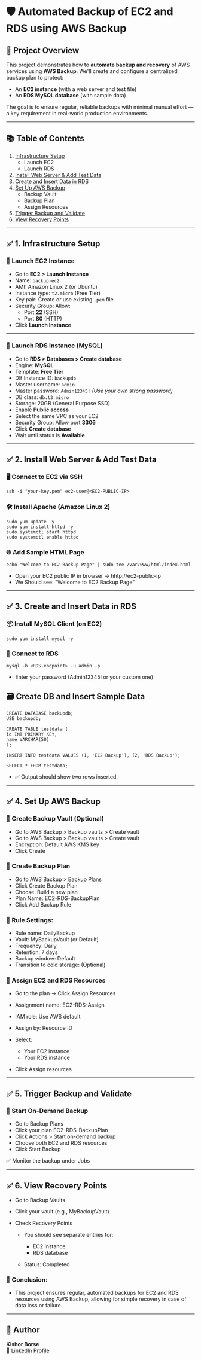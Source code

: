 # 🛡️ Automated Backup of EC2 and RDS using AWS Backup

## 📌 Project Overview

This project demonstrates how to **automate backup and recovery** of AWS services using **AWS Backup**. We'll create and configure a centralized backup plan to protect:

- An **EC2 instance** (with a web server and test file)
- An **RDS MySQL database** (with sample data)

The goal is to ensure regular, reliable backups with minimal manual effort — a key requirement in real-world production environments.

---

## 📚 Table of Contents

1. [Infrastructure Setup](#1-infrastructure-setup)
   - Launch EC2
   - Launch RDS
2. [Install Web Server & Add Test Data](#2-install-web-server--add-test-data)
3. [Create and Insert Data in RDS](#3-create-and-insert-data-in-rds)
4. [Set Up AWS Backup](#4-set-up-aws-backup)
   - Backup Vault
   - Backup Plan
   - Assign Resources
5. [Trigger Backup and Validate](#5-trigger-backup-and-validate)
6. [View Recovery Points](#6-view-recovery-points)

---

## ✅ 1. Infrastructure Setup

### 🔸 Launch EC2 Instance

- Go to **EC2 > Launch Instance**
- Name: `backup-ec2`
- AMI: Amazon Linux 2 (or Ubuntu)
- Instance type: `t2.micro` (Free Tier)
- Key pair: Create or use existing `.pem` file
- Security Group: Allow:
  - Port **22** (SSH)
  - Port **80** (HTTP)
- Click **Launch Instance**

---

### 🔸 Launch RDS Instance (MySQL)

- Go to **RDS > Databases > Create database**
- Engine: **MySQL**
- Template: **Free Tier**
- DB Instance ID: `backupdb`
- Master username: `admin`
- Master password: `Admin12345!` *(Use your own strong password)*
- DB class: `db.t3.micro`
- Storage: 20GB (General Purpose SSD)
- Enable **Public access**
- Select the same VPC as your EC2
- Security Group: Allow port **3306**
- Click **Create database**
- Wait until status is **Available**

---

## ✅ 2. Install Web Server & Add Test Data

### 🖥️ Connect to EC2 via SSH

    ssh -i "your-key.pem" ec2-user@<EC2-PUBLIC-IP>

### 🛠️ Install Apache (Amazon Linux 2)

    sudo yum update -y
    sudo yum install httpd -y
    sudo systemctl start httpd
    sudo systemctl enable httpd

### 🌐 Add Sample HTML Page

    echo "Welcome to EC2 Backup Page" | sudo tee /var/www/html/index.html

- Open your EC2 public IP in browser
   → hhtp://ec2-public-ip
- We Should see: "Welcome to EC2 Backup Page"

---

## ✅ 3. Create and Insert Data in RDS

### 📦 Install MySQL Client (on EC2)
    sudo yum install mysql -y


### 🔌 Connect to RDS
    mysql -h <RDS-endpoint> -u admin -p

- Enter your password (Admin12345! or your custom one)

## 🗃️ Create DB and Insert Sample Data
    CREATE DATABASE backupdb;
    USE backupdb;

    CREATE TABLE testdata (
    id INT PRIMARY KEY,
    name VARCHAR(50)
    );

    INSERT INTO testdata VALUES (1, 'EC2 Backup'), (2, 'RDS Backup');

    SELECT * FROM testdata;

- ✅ Output should show two rows inserted.

---


## ✅ 4. Set Up AWS Backup

### 🔸 Create Backup Vault (Optional)
- Go to AWS Backup > Backup vaults > Create vault
- Go to AWS Backup > Backup vaults > Create vault
- Encryption: Default AWS KMS key
- Click Create

### 🔸 Create Backup Plan
- Go to AWS Backup > Backup Plans
- Click Create Backup Plan
- Choose: Build a new plan
- Plan Name: EC2-RDS-BackupPlan
- Click Add Backup Rule

### 🔸 Rule Settings:
- Rule name: DailyBackup
- Vault: MyBackupVault (or Default)
- Frequency: Daily
- Retention: 7 days
- Backup window: Default
- Transition to cold storage: (Optional)

### 🔸 Assign EC2 and RDS Resources
- Go to the plan → Click Assign Resources
- Assignment name: EC2-RDS-Assign
- IAM role: Use AWS default
- Assign by: Resource ID

- Select:

    - Your EC2 instance
    - Your RDS instance

- Click Assign resources

---

## ✅ 5. Trigger Backup and Validate

### 🔹 Start On-Demand Backup
- Go to Backup Plans
- Click your plan EC2-RDS-BackupPlan
- Click Actions > Start on-demand backup
- Choose both EC2 and RDS resources
- Click Start Backup

✅ Monitor the backup under Jobs

---

## ✅ 6. View Recovery Points

- Go to Backup Vaults
- Click your vault (e.g., MyBackupVault)

- Check Recovery Points

    - You should see separate entries for:

        - EC2 instance
        - RDS database
    - Status: Completed

### 🔹 Conclusion:
- This project ensures regular, automated backups for EC2 and RDS resources using AWS Backup, allowing for simple recovery in case of data loss or failure.

---

## 👤 Author

**Kishor Borse**  
💼 [LinkedIn Profile](https://www.linkedin.com/in/kishorborse/) 

